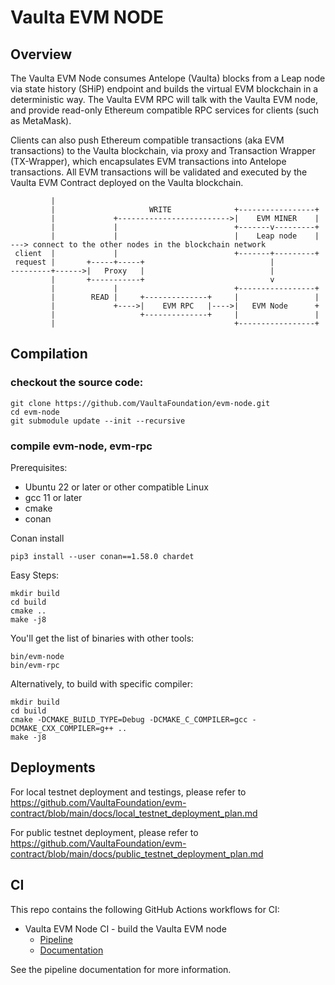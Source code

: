 # Vaulta EVM NODE

## Overview

The Vaulta EVM Node consumes Antelope (Vaulta) blocks from a Leap node via state history (SHiP) endpoint and builds the virtual EVM blockchain in a deterministic way.
The Vaulta EVM RPC will talk with the Vaulta EVM node, and provide read-only Ethereum compatible RPC services for clients (such as MetaMask).

Clients can also push Ethereum compatible transactions (aka EVM transactions) to the Vaulta blockchain, via proxy and Transaction Wrapper (TX-Wrapper), which encapsulates EVM transactions into Antelope transactions. All EVM transactions will be validated and executed by the Vaulta EVM Contract deployed on the Vaulta blockchain.

```
         |                                                 
         |                     WRITE              +-----------------+
         |             +------------------------->|    EVM MINER    |
         |             |                          +-------v---------+
         |             |                          |    Leap node    | ---> connect to the other nodes in the blockchain network
 client  |             |                          +-------+---------+
 request |       +-----+-----+                            |
---------+------>|   Proxy   |                            |
         |       +-----------+                            v       
         |             |                          +-----------------+
         |        READ |     +--------------+     |                 |
         |             +---->|    EVM RPC   |---->|   EVM Node      +
         |                   +--------------+     |                 |
         |                                        +-----------------+
```
         
## Compilation

### checkout the source code:
```
git clone https://github.com/VaultaFoundation/evm-node.git
cd evm-node
git submodule update --init --recursive
```

### compile evm-node, evm-rpc

Prerequisites:
- Ubuntu 22 or later or other compatible Linux
- gcc 11 or later
- cmake
- conan

Conan install
```shell
pip3 install --user conan==1.58.0 chardet
```

Easy Steps:
```
mkdir build
cd build
cmake ..
make -j8
```
You'll get the list of binaries with other tools:
```
bin/evm-node
bin/evm-rpc
```

Alternatively, to build with specific compiler:
```
mkdir build
cd build
cmake -DCMAKE_BUILD_TYPE=Debug -DCMAKE_C_COMPILER=gcc -DCMAKE_CXX_COMPILER=g++ ..
make -j8
```

## Deployments

For local testnet deployment and testings, please refer to 
https://github.com/VaultaFoundation/evm-contract/blob/main/docs/local_testnet_deployment_plan.md

For public testnet deployment, please refer to 
https://github.com/VaultaFoundation/evm-contract/blob/main/docs/public_testnet_deployment_plan.md

## CI
This repo contains the following GitHub Actions workflows for CI:
- Vaulta EVM Node CI - build the Vaulta EVM node
    - [Pipeline](https://github.com/VaultaFoundation/evm-node/actions/workflows/node.yml)
    - [Documentation](./.github/workflows/node.md)

See the pipeline documentation for more information.

